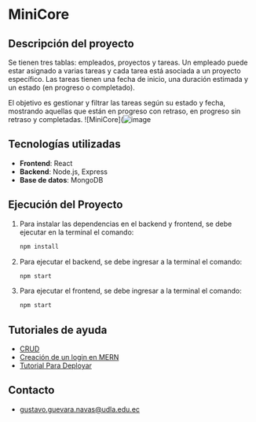 # MiniCore

## Descripción del proyecto

Se tienen tres tablas: empleados, proyectos y tareas. Un empleado puede estar asignado a varias tareas y cada tarea está asociada a un proyecto específico. Las tareas tienen una fecha de inicio, una duración estimada y un estado (en progreso o completado).

El objetivo es gestionar y filtrar las tareas según su estado y fecha, mostrando aquellas que están en progreso con retraso, en progreso sin retraso y completadas.
![MiniCore](![image](![git](https://github.com/GustaviniTini/MiniCore/assets/123056701/e50fd851-37fa-4567-b863-c003333a9cd0))

## Tecnologías utilizadas

- **Frontend**: React
- **Backend**: Node.js, Express
- **Base de datos**: MongoDB


## Ejecución del Proyecto

1. Para instalar las dependencias en el backend y frontend, se debe ejecutar en la terminal el comando:
   ```bash
   npm install

2. Para ejecutar el backend, se debe ingresar a la terminal el comando:
   ```bash
   npm start

3. Para ejecutar el frontend, se debe ingresar a la terminal el comando:
   ```bash
   npm start


## Tutoriales de ayuda

- [CRUD](https://www.youtube.com/watch?v=dJbd7BYofp4&t=100s&pp=ygUZbWVybiBzdGFjayBjcnVkIGZhenQgY29kZQ%3D%3D)
- [Creación de un login en MERN]([https://expressjs.com/en/starter/installing.html](https://www.youtube.com/watch?v=NmkY4JgS21A&t=13884s&pp=ygUPbWVybiBzdGFjayBjcnVk))
- [Tutorial Para Deployar](https://www.youtube.com/watch?v=-PHi1w1elxU)

## Contacto

- gustavo.guevara.navas@udla.edu.ec
